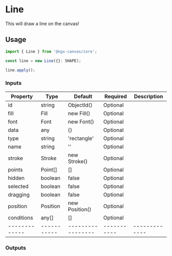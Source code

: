 # Line
This will draw a line on the canvas!

## Usage
```ts
import { Line } from '@ngx-canvas/core';

const line = new Line({}: SHAPE);

line.apply();
```

### Inputs

| Property    | Type      | Default         | Required  | Description |
|-------------|-----------|-----------------|-----------|-------------|
| id          | string    | ObjectId()      | Optional  |             |
| fill        | Fill      | new Fill()      | Optional  |             |
| font        | Font      | new Font()      | Optional  |             |
| data        | any       | {}              | Optional  |             |
| type        | string    | 'rectangle'     | Optional  |             |
| name        | string    | ''              | Optional  |             |
| stroke      | Stroke    | new Stroke()    | Optional  |             |
| points      | Point[]   | []              | Optional  |             |
| hidden      | boolean   | false           | Optional  |             |
| selected    | boolean   | false           | Optional  |             |
| dragging    | boolean   | false           | Optional  |             |
| position    | Position  | new Position()  | Optional  |             |
| conditions  | any[]     | []              | Optional  |             |
|-------------|-----------|-----------------|-----------|-------------|

### Outputs
